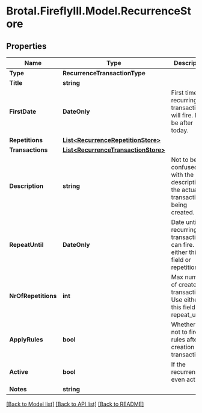 # Brotal.FireflyIII.Model.RecurrenceStore

## Properties

Name | Type | Description | Notes
------------ | ------------- | ------------- | -------------
**Type** | **RecurrenceTransactionType** |  | 
**Title** | **string** |  | 
**FirstDate** | **DateOnly** | First time the recurring transaction will fire. Must be after today. | 
**Repetitions** | [**List&lt;RecurrenceRepetitionStore&gt;**](RecurrenceRepetitionStore.md) |  | 
**Transactions** | [**List&lt;RecurrenceTransactionStore&gt;**](RecurrenceTransactionStore.md) |  | 
**Description** | **string** | Not to be confused with the description of the actual transaction(s) being created. | [optional] 
**RepeatUntil** | **DateOnly** | Date until the recurring transaction can fire. Use either this field or repetitions. | 
**NrOfRepetitions** | **int** | Max number of created transactions. Use either this field or repeat_until. | [optional] 
**ApplyRules** | **bool** | Whether or not to fire the rules after the creation of a transaction. | [optional] 
**Active** | **bool** | If the recurrence is even active. | [optional] 
**Notes** | **string** |  | [optional] 

[[Back to Model list]](../../README.md#documentation-for-models) [[Back to API list]](../../README.md#documentation-for-api-endpoints) [[Back to README]](../../README.md)

